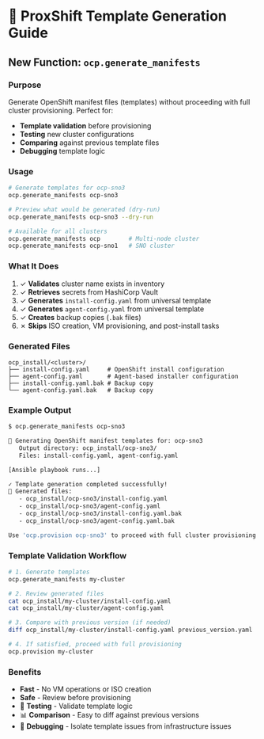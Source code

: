 # 📄 ProxShift Template Generation Guide

## New Function: `ocp.generate_manifests`

### Purpose

Generate OpenShift manifest files (templates) without proceeding with full cluster provisioning. Perfect for:

- **Template validation** before provisioning
- **Testing** new cluster configurations 
- **Comparing** against previous template files
- **Debugging** template logic

### Usage

```bash
# Generate templates for ocp-sno3
ocp.generate_manifests ocp-sno3

# Preview what would be generated (dry-run)
ocp.generate_manifests ocp-sno3 --dry-run

# Available for all clusters
ocp.generate_manifests ocp        # Multi-node cluster
ocp.generate_manifests ocp-sno1   # SNO cluster
```

### What It Does

1. ✓ **Validates** cluster name exists in inventory
2. ✓ **Retrieves** secrets from HashiCorp Vault 
3. ✓ **Generates** `install-config.yaml` from universal template
4. ✓ **Generates** `agent-config.yaml` from universal template
5. ✓ **Creates** backup copies (`.bak` files)
6. ✗ **Skips** ISO creation, VM provisioning, and post-install tasks

### Generated Files

```
ocp_install/<cluster>/
├── install-config.yaml     # OpenShift install configuration
├── agent-config.yaml       # Agent-based installer configuration  
├── install-config.yaml.bak # Backup copy
└── agent-config.yaml.bak   # Backup copy
```

### Example Output

```bash
$ ocp.generate_manifests ocp-sno3

📄 Generating OpenShift manifest templates for: ocp-sno3
   Output directory: ocp_install/ocp-sno3/
   Files: install-config.yaml, agent-config.yaml

[Ansible playbook runs...]

✓ Template generation completed successfully!
📂 Generated files:
   - ocp_install/ocp-sno3/install-config.yaml
   - ocp_install/ocp-sno3/agent-config.yaml  
   - ocp_install/ocp-sno3/install-config.yaml.bak
   - ocp_install/ocp-sno3/agent-config.yaml.bak

Use 'ocp.provision ocp-sno3' to proceed with full cluster provisioning
```

### Template Validation Workflow

```bash
# 1. Generate templates
ocp.generate_manifests my-cluster

# 2. Review generated files
cat ocp_install/my-cluster/install-config.yaml
cat ocp_install/my-cluster/agent-config.yaml

# 3. Compare with previous version (if needed)
diff ocp_install/my-cluster/install-config.yaml previous_version.yaml

# 4. If satisfied, proceed with full provisioning
ocp.provision my-cluster
```

### Benefits

- **Fast** - No VM operations or ISO creation
- **Safe** - Review before provisioning  
- 🧪 **Testing** - Validate template logic
- 📊 **Comparison** - Easy to diff against previous versions
- 🐛 **Debugging** - Isolate template issues from infrastructure issues